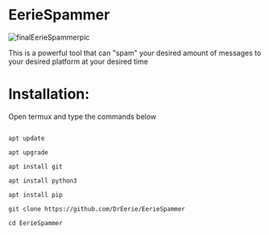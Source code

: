 # EerieSpammer
![finalEerieSpammerpic](https://user-images.githubusercontent.com/96463088/230771087-94993dad-e37d-4c1d-b4d5-2fab6a04bce4.png)

This is a powerful tool that can "spam" your desired amount of messages to your desired platform at your desired time
# Installation:
Open termux and type the commands below

```

apt update

apt upgrade

apt install git

apt install python3

apt install pip

git clone https://github.com/DrEerie/EerieSpammer

cd EerieSpammer

```


